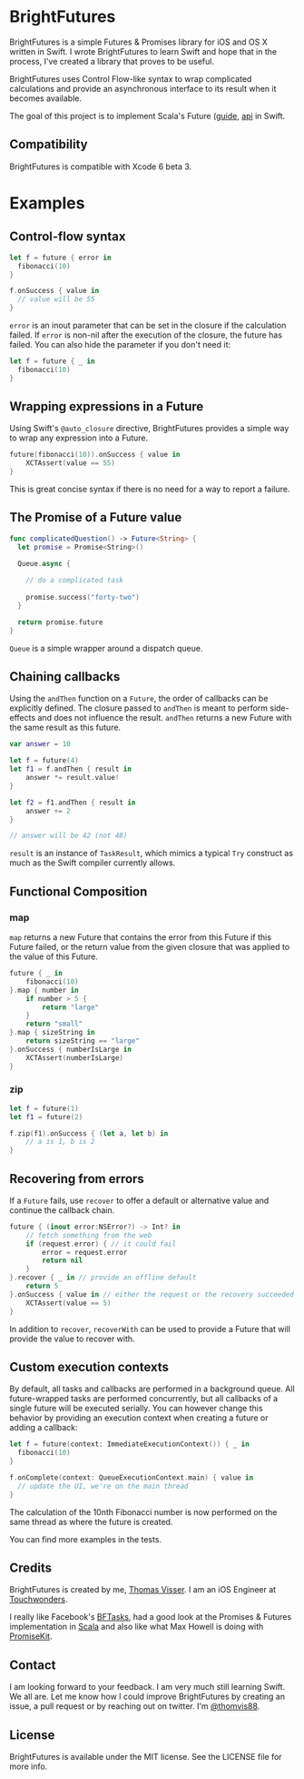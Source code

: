 BrightFutures
=============

BrightFutures is a simple Futures &amp; Promises library for iOS and OS X written in Swift. I wrote BrightFutures to learn Swift and hope that in the process, I've created a library that proves to be useful.

BrightFutures uses Control Flow-like syntax to wrap complicated calculations and provide an asynchronous interface to its result when it becomes available.

The goal of this project is to implement Scala's Future ([guide](http://docs.scala-lang.org/overviews/core/futures.html), [api](http://www.scala-lang.org/api/current/#scala.concurrent.Future) in Swift.

## Compatibility
BrightFutures is compatible with Xcode 6 beta 3.

# Examples

## Control-flow syntax

```swift
let f = future { error in
  fibonacci(10)
}

f.onSuccess { value in
  // value will be 55
}
```

`error` is an inout parameter that can be set in the closure if the calculation failed. If `error` is non-nil after the execution of the closure, the future has failed. You can also hide the parameter if you don't need it:

```swift
let f = future { _ in
  fibonacci(10)
}
```

## Wrapping expressions in a Future
Using Swift's `@auto_closure` directive, BrightFutures provides a  simple way to wrap any expression into a Future.

```swift
future(fibonacci(10)).onSuccess { value in
    XCTAssert(value == 55)
}
```

This is great concise syntax if there is no need for a way to report a failure.

## The Promise of a Future value
```swift
func complicatedQuestion() -> Future<String> {
  let promise = Promise<String>()

  Queue.async {
  
    // do a complicated task
    
    promise.success("forty-two")
  }

  return promise.future
}
```

`Queue` is a simple wrapper around a dispatch queue.

## Chaining callbacks

Using the `andThen` function on a `Future`, the order of callbacks can be explicitly defined. The closure passed to `andThen` is meant to perform side-effects and does not influence the result. `andThen` returns a new Future with the same result as this future.


```swift
var answer = 10

let f = future(4)
let f1 = f.andThen { result in
    answer *= result.value!
}

let f2 = f1.andThen { result in
    answer += 2
}

// answer will be 42 (not 48)
```

`result` is an instance of `TaskResult`, which mimics a typical `Try` construct as much as the Swift compiler currently allows.

## Functional Composition

### map

`map` returns a new Future that contains the error from this Future if this Future failed, or the return value from the given closure that was applied to the value of this Future.

```swift
future { _ in
    fibonacci(10)
}.map { number in
    if number > 5 {
        return "large"
    }
    return "small"
}.map { sizeString in
    return sizeString == "large"
}.onSuccess { numberIsLarge in
    XCTAssert(numberIsLarge)
}
```

### zip

```swift
let f = future(1)
let f1 = future(2)

f.zip(f1).onSuccess { (let a, let b) in
    // a is 1, b is 2
}
```

## Recovering from errors
If a `Future` fails, use `recover` to offer a default or alternative value and continue the callback chain.

```swift
future { (inout error:NSError?) -> Int? in
    // fetch something from the web
    if (request.error) { // it could fail
        error = request.error
        return nil    
    }
}.recover { _ in // provide an offline default
    return 5
}.onSuccess { value in // either the request or the recovery succeeded
    XCTAssert(value == 5)
}
```

In addition to `recover`, `recoverWith` can be used to provide a Future that will provide the value to recover with.

## Custom execution contexts
By default, all tasks and callbacks are performed in a background queue. All future-wrapped tasks are performed concurrently, but all callbacks of a single future will be executed serially. You can however change this behavior by providing an execution context when creating a future or adding a callback:

```swift
let f = future(context: ImmediateExecutionContext()) { _ in
  fibonacci(10)
}

f.onComplete(context: QueueExecutionContext.main) { value in
  // update the UI, we're on the main thread
}
```

The calculation of the 10nth Fibonacci number is now performed on the same thread as where the future is created.

You can find more examples in the tests.

## Credits

BrightFutures is created by me, [Thomas Visser](https://github.com/Thomvis). I am an iOS Engineer at [Touchwonders](http://www.touchwonders.com/).

I really like Facebook's [BFTasks](https://github.com/BoltsFramework/Bolts-iOS), had a good look at the Promises & Futures implementation in [Scala](http://docs.scala-lang.org/overviews/core/futures.html) and also like what Max Howell is doing with [PromiseKit](https://github.com/mxcl/PromiseKit).

## Contact

I am looking forward to your feedback. I am very much still learning Swift. We all are. Let me know how I could improve BrightFutures by creating an issue, a pull request or by reaching out on twitter. I'm [@thomvis88](https://twitter.com/thomvis88).

## License

BrightFutures is available under the MIT license. See the LICENSE file for more info.
